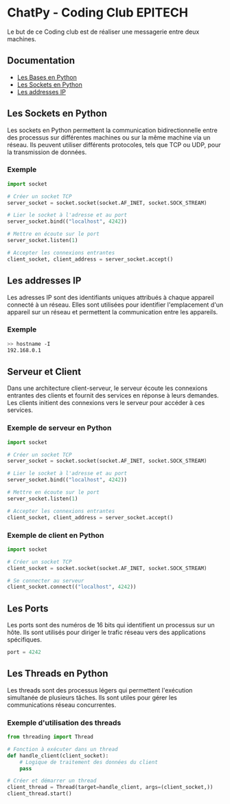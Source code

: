 
# ChatPy - Coding Club EPITECH

Le but de ce Coding club est de réaliser une messagerie entre deux machines.



## Documentation

 - [Les Bases en Python](https://courspython.com/bases-python.html)
 - [Les Sockets en Python](https://docs.python.org/fr/3/howto/sockets.html)
 - [Les addresses IP](https://www.it-connect.fr/les-adresses-ip-pour-les-debutants/)


## Les Sockets en Python

Les sockets en Python permettent la communication bidirectionnelle entre des processus sur différentes machines ou sur la même machine via un réseau. Ils peuvent utiliser différents protocoles, tels que TCP ou UDP, pour la transmission de données.






### Exemple

```python
import socket

# Créer un socket TCP
server_socket = socket.socket(socket.AF_INET, socket.SOCK_STREAM)

# Lier le socket à l'adresse et au port
server_socket.bind(("localhost", 4242))

# Mettre en écoute sur le port
server_socket.listen(1)

# Accepter les connexions entrantes
client_socket, client_address = server_socket.accept()
```
## Les addresses IP
Les adresses IP sont des identifiants uniques attribués à chaque appareil connecté à un réseau. Elles sont utilisées pour identifier l'emplacement d'un appareil sur un réseau et permettent la communication entre les appareils.

### Exemple

```bash
>> hostname -I
192.168.0.1
```
## Serveur et Client

Dans une architecture client-serveur, le serveur écoute les connexions entrantes des clients et fournit des services en réponse à leurs demandes. Les clients initient des connexions vers le serveur pour accéder à ces services.

### Exemple de serveur en Python

```python
import socket

# Créer un socket TCP
server_socket = socket.socket(socket.AF_INET, socket.SOCK_STREAM)

# Lier le socket à l'adresse et au port
server_socket.bind(("localhost", 4242))

# Mettre en écoute sur le port
server_socket.listen(1)

# Accepter les connexions entrantes
client_socket, client_address = server_socket.accept()
```

### Exemple de client en Python

```python
import socket

# Créer un socket TCP
client_socket = socket.socket(socket.AF_INET, socket.SOCK_STREAM)

# Se connecter au serveur
client_socket.connect(("localhost", 4242))
```

## Les Ports

Les ports sont des numéros de 16 bits qui identifient un processus sur un hôte. Ils sont utilisés pour diriger le trafic réseau vers des applications spécifiques.

```python
port = 4242
```

## Les Threads en Python

Les threads sont des processus légers qui permettent l'exécution simultanée de plusieurs tâches. Ils sont utiles pour gérer les communications réseau concurrentes.

### Exemple d'utilisation des threads
```python
from threading import Thread

# Fonction à exécuter dans un thread
def handle_client(client_socket):
    # Logique de traitement des données du client
    pass

# Créer et démarrer un thread
client_thread = Thread(target=handle_client, args=(client_socket,))
client_thread.start()
```

